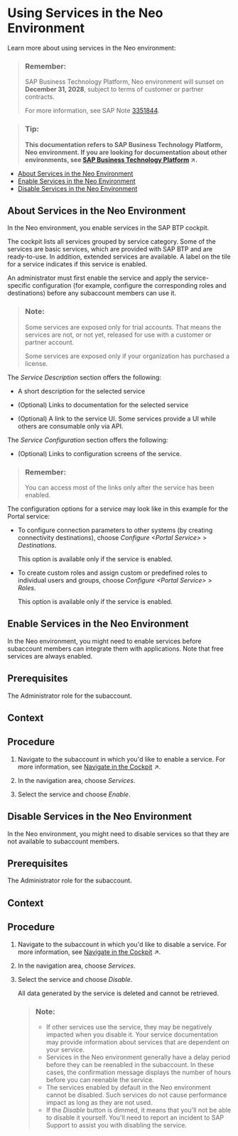 <!-- loioa32d3d532e2d4dceaaca4ebab68df037 -->

# Using Services in the Neo Environment

Learn more about using services in the Neo environment:

> ### Remember:  
> SAP Business Technology Platform, Neo environment will sunset on **December 31, 2028**, subject to terms of customer or partner contracts.
> 
> For more information, see SAP Note [3351844](https://me.sap.com/notes/3351844).

> ### Tip:  
> **This documentation refers to SAP Business Technology Platform, Neo environment. If you are looking for documentation about other environments, see [SAP Business Technology Platform](https://help.sap.com/viewer/65de2977205c403bbc107264b8eccf4b/Cloud/en-US/6a2c1ab5a31b4ed9a2ce17a5329e1dd8.html "SAP Business Technology Platform (SAP BTP) is an integrated offering comprised of four technology portfolios: database and data management, application development and integration, analytics, and intelligent technologies. The platform offers users the ability to turn data into business value, compose end-to-end business processes, and build and extend SAP applications quickly.") :arrow_upper_right:.**

-   [About Services in the Neo Environment](using-services-in-the-neo-environment-a32d3d5.md#loiob8bbace90f5840e8a164c41e62ff2677)
-   [Enable Services in the Neo Environment](using-services-in-the-neo-environment-a32d3d5.md#loio4e12009d06e44eb1943b94483a505d90)
-   [Disable Services in the Neo Environment](using-services-in-the-neo-environment-a32d3d5.md#loiobb93d85070b14ac280f57fbee6044a73)

<a name="loiob8bbace90f5840e8a164c41e62ff2677"/>

<!-- loiob8bbace90f5840e8a164c41e62ff2677 -->

## About Services in the Neo Environment

In the Neo environment, you enable services in the SAP BTP cockpit.

The cockpit lists all services grouped by service category. Some of the services are basic services, which are provided with SAP BTP and are ready-to-use. In addition, extended services are available. A label on the tile for a service indicates if this service is enabled.

An administrator must first enable the service and apply the service-specific configuration \(for example, configure the corresponding roles and destinations\) before any subaccount members can use it.

> ### Note:  
> Some services are exposed only for trial accounts. That means the services are not, or not yet, released for use with a customer or partner account.
> 
> Some services are exposed only if your organization has purchased a license.

The *Service Description* section offers the following:

-   A short description for the selected service

-   \(Optional\) Links to documentation for the selected service

-   \(Optional\) A link to the service UI. Some services provide a UI while others are consumable only via API.


The *Service Configuration* section offers the following:

-   \(Optional\) Links to configuration screens of the service.


> ### Remember:  
> You can access most of the links only after the service has been enabled.

The configuration options for a service may look like in this example for the Portal service:

-   To configure connection parameters to other systems \(by creating connectivity destinations\), choose *Configure *<Portal Service\>** \> *Destinations*.

    This option is available only if the service is enabled.

-   To create custom roles and assign custom or predefined roles to individual users and groups, choose *Configure *<Portal Service\>** \> *Roles*.

    This option is available only if the service is enabled.


<a name="loio4e12009d06e44eb1943b94483a505d90"/>

<!-- loio4e12009d06e44eb1943b94483a505d90 -->

## Enable Services in the Neo Environment

In the Neo environment, you might need to enable services before subaccount members can integrate them with applications. Note that free services are always enabled.



<a name="loio4e12009d06e44eb1943b94483a505d90__prereq_n42_rbg_2cb"/>

## Prerequisites

The Administrator role for the subaccount.



## Context



<a name="loio4e12009d06e44eb1943b94483a505d90__steps_bcp_jcg_2cb"/>

## Procedure

1.  Navigate to the subaccount in which you'd like to enable a service. For more information, see [Navigate in the Cockpit](https://help.sap.com/viewer/65de2977205c403bbc107264b8eccf4b/Cloud/en-US/0874895f1f78459f9517da55a11ffebd.html "Learn how to navigate to your global accounts and subaccounts in the SAP BTP cockpit.") :arrow_upper_right:.

2.  In the navigation area, choose *Services*.

3.  Select the service and choose *Enable*.


<a name="loiobb93d85070b14ac280f57fbee6044a73"/>

<!-- loiobb93d85070b14ac280f57fbee6044a73 -->

## Disable Services in the Neo Environment

In the Neo environment, you might need to disable services so that they are not available to subaccount members.



<a name="loiobb93d85070b14ac280f57fbee6044a73__prereq_n42_rbg_2cb"/>

## Prerequisites

The Administrator role for the subaccount.



## Context



<a name="loiobb93d85070b14ac280f57fbee6044a73__steps_bcp_jcg_2cb"/>

## Procedure

1.  Navigate to the subaccount in which you'd like to disable a service. For more information, see [Navigate in the Cockpit](https://help.sap.com/viewer/65de2977205c403bbc107264b8eccf4b/Cloud/en-US/0874895f1f78459f9517da55a11ffebd.html "Learn how to navigate to your global accounts and subaccounts in the SAP BTP cockpit.") :arrow_upper_right:.

2.  In the navigation area, choose *Services*.

3.  Select the service and choose *Disable*.

    All data generated by the service is deleted and cannot be retrieved.

    > ### Note:  
    > -   If other services use the service, they may be negatively impacted when you disable it. Your service documentation may provide information about services that are dependent on your service.
    > -   Services in the Neo environment generally have a delay period before they can be reenabled in the subaccount. In these cases, the confirmation message displays the number of hours before you can reenable the service.
    > -   The services enabled by default in the Neo environment cannot be disabled. Such services do not cause performance impact as long as they are not used.
    > -   If the *Disable* button is dimmed, it means that you'll not be able to disable it yourself. You'll need to report an incident to SAP Support to assist you with disabling the service.


